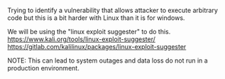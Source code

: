 Trying to identify a vulnerability that allows attacker to execute arbitrary code but this is a bit harder with Linux than it is for windows.

We will be using the "linux exploit suggester" to do this.
https://www.kali.org/tools/linux-exploit-suggester/
https://gitlab.com/kalilinux/packages/linux-exploit-suggester

NOTE: This can lead to system outages and data loss do not run in a production environment.
